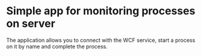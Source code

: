 # Simple app for monitoring processes on server
The application allows you to connect with the WCF service, start a process on it by name and complete the process.
